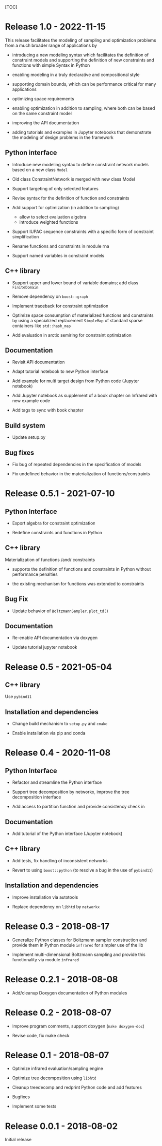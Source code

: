 [TOC]

# Release 1.0 - 2022-11-15

This release facilitates the modeling of sampling and optimization problems 
from a much broader range of applications by

* introducing a new modeling syntax which facilitates the definition
  of constraint models and supporting the definition of 
  new constraints and functions with simple Syntax in Python

* enabling modeling in a truly declarative and compositional style

* supporting domain bounds, which can
  be performance critical for many applications

* optimizing space requirements

* enabling optimization in addition to sampling, where
  both can be based on the same constraint model

* improving the API documentation

* adding tutorials and examples in Jupyter notebooks that
  demonstrate the modeling of design problems in the framework

## Python interface

* Introduce new modeling syntax to define constraint network models based on a
  new class `Model`

* Old class ConstraintNetwork is merged with new class Model

* Support targeting of only selected features

* Revise syntax for the definition of function and constraints

* Add support for optimization (in addition to sampling)
  - allow to select evaluation algebra
  - introduce weighted functions

* Support IUPAC sequence constraints with a specific form of
  constraint simplification

* Rename functions and constraints in module rna

* Support named variables in constraint models

## C++ library

* Support upper and lower bound of variable domains; add class
  `FiniteDomain`

* Remove dependency on `boost::graph`

* Implement traceback for constraint optimization

* Optimize space consumption of materialized functions and
constraints by using a specialized replacement
`SimpleMap` of standard sparse containers like
`std::hash_map`

* Add evaluation in arctic semiring for constraint optimization

## Documentation

* Revisit API documentation

* Adapt tutorial notebook to new Python interface

* Add example for multi target design from Python code (Jupyter
  notebook)

* Add Jupyter notebook as supplement of a book chapter on Infrared
  with new example code

* Add tags to sync with book chapter

## Build system

* Update setup.py

## Bug fixes

* Fix bug of repeated dependencies in the specification of models

* Fix undefined behavior in the materialization of
functions/constraints


# Release 0.5.1 - 2021-07-10 

## Python Interface

* Export algebra for constraint optimization

* Redefine constraints and functions in Python

## C++ library

Materialization of functions /and/ constraints

* supports the definition of functions and constraints in
  Python without performance penalties

* the existing mechanism for functions was extended to constraints

## Bug Fix

* Update behavior of `BoltzmannSampler.plot_td()`

## Documentation

* Re-enable API documentation via doxygen

* Update tutorial jupyter notebook

# Release 0.5 - 2021-05-04

## C++ library
Use `pybind11`

## Installation and dependencies

* Change build mechanism to `setup.py` and `cmake`

* Enable installation via pip and conda

# Release 0.4 - 2020-11-08

## Python Interface

* Refactor and streamline the Python interface

* Support tree decomposition by networkx, improve the tree decomposition interface

* Add access to partition function and provide consistency check in

## Documentation

* Add tutorial of the Python interface (Jupyter notebook)

## C++ library

* Add tests, fix handling of inconsistent networks

* Revert to using `boost::python` (to resolve a bug in the use of `pybind11`)

## Installation and dependencies

* Improve installation via autotools

* Replace dependency on `libhtd` by `networkx`

# Release 0.3 - 2018-08-17

* Generalize Python classes for Boltzmann sampler construction and
  provide them in Python module `infrared` for simpler use of the lib

* Implement multi-dimensional Boltzmann sampling and provide this
  functionality via module `infrared`

# Release 0.2.1 - 2018-08-08

* Add/cleanup Doxygen documentation of Python modules

# Release 0.2 - 2018-08-07

* Improve program comments, support doxygen (`make doxygen-doc`)

* Revise code, fix make check

# Release 0.1 - 2018-08-07

* Optimize infrared evaluation/sampling engine

* Optimize tree decomposition using `libhtd`

* Cleanup treedecomp and redprint Python code and add features

* Bugfixes

* Implement some tests

# Release 0.0.1 - 2018-08-02

Initial release
